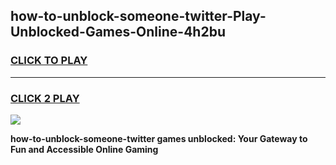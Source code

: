 
## how-to-unblock-someone-twitter-Play-Unblocked-Games-Online-4h2bu
<h3>
<a href="https://premium76.site?title=how-to-unblock-someone-twitter&ref=25A">CLICK TO PLAY</a></h3>
<hr>

<h3>
<a href="https://premium76.site?title=how-to-unblock-someone-twitter&ref=25A">CLICK 2 PLAY</a>
  
</h3>

<a href="https://premium76.site?title=how-to-unblock-someone-twitter&ref=25A"><img src="https://clearcache.store/games.png"></a>


**how-to-unblock-someone-twitter games unblocked: Your Gateway to Fun and Accessible Online Gaming**
